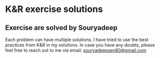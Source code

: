 # K&R exercise solutions

## Exercise are solved by Souryadeep

Each problem can have multiple solutions. I have tried to use the best practices from K&R in my solutions.
In case you have any doubts, please feel free to reach out to me via email: souryadeepsen80@gmail.com
